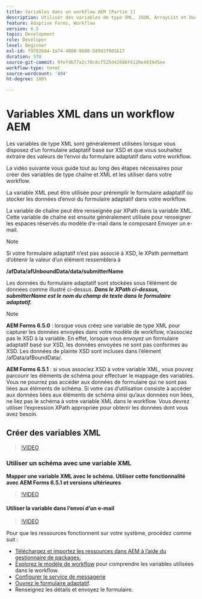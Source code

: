 ```yaml
---
title: Variables dans un workflow AEM [Partie 1]
description: Utiliser des variables de type XML, JSON, ArrayList et Document dans un workflow AEM
feature: Adaptive Forms, Workflow
version: 6.5
topic: Development
role: Developer
level: Beginner
exl-id: f9782684-3a74-4080-9680-589d3f901617
duration: 570
source-git-commit: 9fef4b77a2c70c8cf525d42686f4120e481945ee
workflow-type: tm+mt
source-wordcount: '404'
ht-degree: 100%

---
```


# Variables XML dans un workflow AEM

Les variables de type XML sont généralement utilisées lorsque vous disposez d’un formulaire adaptatif basé sur XSD et que vous souhaitez extraire des valeurs de l’envoi du formulaire adaptatif dans votre workflow.

La vidéo suivante vous guide tout au long des étapes nécessaires pour créer des variables de type chaîne et XML et les utiliser dans votre workflow.

La variable XML peut être utilisée pour préremplir le formulaire adaptatif ou stocker les données d’envoi du formulaire adaptatif dans votre workflow.

La variable de chaîne peut être renseignée par XPath dans la variable XML. Cette variable de chaîne est ensuite généralement utilisée pour renseigner les espaces réservés du modèle d’e-mail dans le composant Envoyer un e-mail.

>[!NOTE]
>
>Si votre formulaire adaptatif n’est pas associé à XSD, le XPath permettant d’obtenir la valeur d’un élément ressemblera à
>
>**/afData/afUnboundData/data/submitterName**

Les données du formulaire adaptatif sont stockées sous l’élément de données comme illustré ci-dessus. **_Dans le XPath ci-dessus, submitterName est le nom du champ de texte dans le formulaire adaptatif._**

>[!NOTE]
>
>**AEM Forms 6.5.0** : lorsque vous créez une variable de type XML pour capturer les données envoyées dans votre modèle de workflow, n’associez pas le XSD à la variable. En effet, lorsque vous envoyez un formulaire adaptatif basé sur XSD, les données envoyées ne sont pas conformes au XSD. Les données de plainte XSD sont incluses dans l’élément /afData/afBoundData/.
>
>**AEM Forms 6.5.1** : si vous associez XSD à votre variable XML, vous pouvez parcourir les éléments de schéma pour effectuer le mappage des variables. Vous ne pourrez pas accéder aux données de formulaire qui ne sont pas liées aux éléments de schéma. Si votre cas d’utilisation consiste à accéder aux données liées aux éléments de schéma ainsi qu’aux données non liées, ne liez pas le schéma à votre variable XML dans le workflow. Vous devrez utiliser l’expression XPath appropriée pour obtenir les données dont vous avez besoin.

## Créer des variables XML

>[!VIDEO](https://video.tv.adobe.com/v/26440?quality=12&learn=on)

### Utiliser un schéma avec une variable XML

**Mapper une variable XML avec le schéma. Utiliser cette fonctionnalité avec AEM Forms 6.5.1 et versions ultérieures**

>[!VIDEO](https://video.tv.adobe.com/v/28098?quality=12&learn=on)

#### Utiliser la variable dans l’envoi d’un e-mail

>[!VIDEO](https://video.tv.adobe.com/v/26441?quality=12&learn=on)

Pour que les ressources fonctionnent sur votre système, procédez comme suit :

* [Téléchargez et importez les ressources dans AEM à l’aide du gestionnaire de packages.](assets/xmlandstringvariable.zip)
* [Explorez le modèle de workflow](http://localhost:4502/editor.html/conf/global/settings/workflow/models/vacationrequest.html) pour comprendre les variables utilisées dans le workflow.
* [Configurer le service de messagerie](https://experienceleague.adobe.com/docs/experience-manager-65/administering/operations/notification.html?lang=fr)
* [Ouvrez le formulaire adaptatif](http://localhost:4502/content/dam/formsanddocuments/applicationfortimeoff/jcr:content?wcmmode=disabled).
* Renseignez les détails et envoyez le formulaire.
